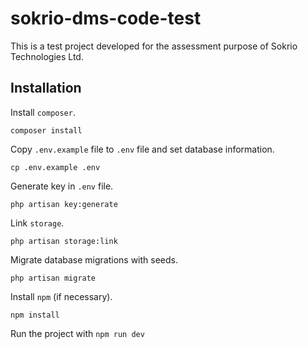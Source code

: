 # sokrio-dms-code-test
This is a test project developed for the assessment purpose of Sokrio Technologies Ltd.

## Installation

Install ```composer```.
```
composer install
```

Copy ```.env.example``` file to ```.env``` file and set database information.
```
cp .env.example .env
```

Generate key in ```.env``` file.
```
php artisan key:generate
```

Link ```storage```.
```
php artisan storage:link
```

Migrate database migrations with seeds.
```
php artisan migrate
```

Install ```npm``` (if necessary).
```
npm install
```

Run the project with ```npm run dev```
